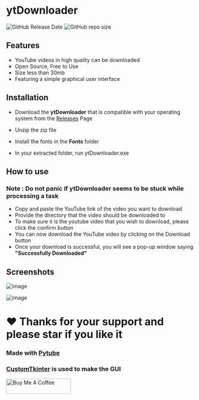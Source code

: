 # ytDownloader 

<img alt="GitHub Release Date" src="https://img.shields.io/github/release-date/kavindu-aka-sid/ytdownloader"> <img alt="GitHub repo size" src="https://img.shields.io/github/repo-size/kavindu-aka-sid/ytdownloader">

## Features 

- YouTube videos in high quality can be downloaded
- Open Source, Free to Use
- Size less than 30mb
- Featuring a simple graphical user interface

## Installation

- Download the **ytDownloader** that is compatible with your operating system from the [Releases](https://github.com/kavindu-aka-sid/ytDownloader/releases) Page

- Unzip the zip file
- Install the fonts in the **Fonts** folder
- In your extracted folder, run ytDownloader.exe

## How to use

### Note : Do not panic if ytDownloader seems to be stuck while processing a  task

- Copy and paste the YouTube link of the video you want to download  
- Provide the directory that the video should be downloaded to
- To make sure it is the youtube video that you wish to download, please click the confirm button
- You can now download the YouTube video by clicking on the Download button 
- Once your download is successful, you will see a pop-up window saying **"Successfully Downloaded"**

## Screenshots

![image](https://user-images.githubusercontent.com/81173459/171811283-2dd31481-a81a-4a4d-9655-c4936490679a.png)



![image](https://user-images.githubusercontent.com/81173459/171811881-199eda22-47b9-47e6-bfd8-cf5746dbca9a.png)



# ❤ Thanks for your support and please star if you like it

### Made with [Pytube](https://github.com/pytube/pytube) </br>
### [CustomTkinter](https://github.com/TomSchimansky/CustomTkinter/) is used to make the GUI


<a href="https://www.buymeacoffee.com/kavindunimsara" target="_blank"><img src="https://cdn.buymeacoffee.com/buttons/default-orange.png" alt="Buy Me A Coffee" height="41" width="174"></a>
